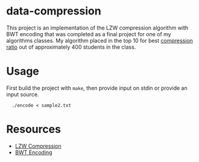 # data-compression
This project is an implementation of the LZW compression algorithm with BWT encoding that was completed as a final project for one of my algorithms classes. My algorithm placed in the top 10 for best <a href="https://en.wikipedia.org/wiki/Data_compression_ratio">compression ratio</a> out of approximately 400 students in the class. 

# Usage
First build the project with `make`, then provide input on stdin or provide an input source.

```shell
  ./encode < sample2.txt
```

# Resources 
- <a href="https://en.wikipedia.org/wiki/Lempel–Ziv–Welch">LZW Compression</a>
- <a href="https://en.wikipedia.org/wiki/Burrows–Wheeler_transform">BWT Encoding</a>
